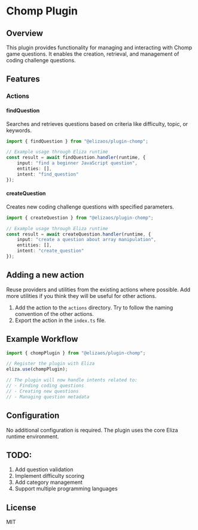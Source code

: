 # Chomp Plugin

## Overview

This plugin provides functionality for managing and interacting with Chomp game questions. It enables the creation, retrieval, and management of coding challenge questions.

## Features

### Actions

#### findQuestion
Searches and retrieves questions based on criteria like difficulty, topic, or keywords.

```typescript
import { findQuestion } from "@elizaos/plugin-chomp";

// Example usage through Eliza runtime
const result = await findQuestion.handler(runtime, {
    input: "find a beginner JavaScript question",
    entities: [],
    intent: "find_question"
});
```

#### createQuestion
Creates new coding challenge questions with specified parameters.

```typescript
import { createQuestion } from "@elizaos/plugin-chomp";

// Example usage through Eliza runtime
const result = await createQuestion.handler(runtime, {
    input: "create a question about array manipulation",
    entities: [],
    intent: "create_question"
});
```

## Adding a new action

Reuse providers and utilities from the existing actions where possible. Add more utilities if you think they will be useful for other actions.

1. Add the action to the `actions` directory. Try to follow the naming convention of the other actions.
2. Export the action in the `index.ts` file.

## Example Workflow

```typescript
import { chompPlugin } from "@elizaos/plugin-chomp";

// Register the plugin with Eliza
eliza.use(chompPlugin);

// The plugin will now handle intents related to:
// - Finding coding questions
// - Creating new questions
// - Managing question metadata
```

## Configuration

No additional configuration is required. The plugin uses the core Eliza runtime environment.

## TODO:

1. Add question validation
2. Implement difficulty scoring
3. Add category management
4. Support multiple programming languages

## License

MIT